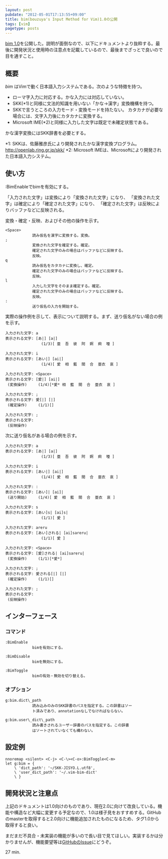 ```yaml
---
layout: post
pubdate: "2012-05-01T17:13:55+09:00"
title: bim(bouzuya's Input Method for Vim)1.0の公開
tags: [vim]
pagetype: posts
---
```

[bim 1.0](https://github.com/bouzuya/vim-bim/tree/1.0)を公開した。説明が面倒なので、以下にドキュメントより抜粋する。最後に開発状況と使用時の注意点を記載しているので、最後までざっとで良いので目を通すこと。

## 概要

*bim* はVimで動く日本語入力システムである。次のような特徴を持つ。

- ローマ字入力に対応する。かな入力には対応していない。
- SKK(\*1)と同様に文法的知識を用いない「かな→漢字」変換機構を持つ。
- SKKで言うところの入力モード・変換モードを持たない。
  カタカナが必要な場合には、文字入力後にカタカナに変換する。
- Microsoft IME(\*2)と同様に入力した文字は既定で未確定状態である。

かな漢字変換にはSKK辞書を必要とする。

\*1: SKKは、佐藤雅彦氏により開発されたかな漢字変換プログラム。
http://openlab.ring.gr.jp/skk/
\*2: Microsoft IMEは、Microsoftにより開発された日本語入力システム。

## 使い方

:BimEnableでbimを有効にする。

「入力された文字」は変換により「変換された文字」になり、
「変換された文字」は確定により「確定された文字」になり、
「確定された文字」は反映によりバッファなどに反映される。

変換・確定・反映、およびその他の操作を示す。

    <Space>
    			読み仮名を漢字に変換する。変換。
    ;
    			変換された文字を確定する。確定。
    			確定された文字のみの場合はバッファなどに反映する。
    			反映。
    q
    			読み仮名をカタカナに変換し、確定。
    			確定された文字のみの場合はバッファなどに反映する。
    			反映。
    l
    			入力した文字をそのまま確定する。確定。
    			確定された文字のみの場合はバッファなどに反映する。
    			反映。
    :
    			送り仮名の入力を開始する。

実際の操作例を示して、表示について説明する。まず、送り仮名がない場合の例を示す。

    入力された文字: a
    表示される文字: [あ|] [a|]
                    (1/3)[ 亜  吾  彼  阿  婀  痾  唖 ]
    
    入力された文字: i
    表示される文字: [あい|] [ai|]
                    (1/4)[ 愛  相  藍  間  合  亜衣  哀 ]
    
    入力された文字: <Space>
    表示される文字: [愛|] [ai|]
     (変換操作)     (1/4)[*愛* 相  藍  間  合  亜衣  哀 ]
    
    入力された文字: ;
    表示される文字: 愛[|] [|]
     (確定操作)     (1/1)[]
    
    入力された文字: ;
    表示される文字:
     (反映操作)

次に送り仮名がある場合の例を示す。

    入力された文字: a
    表示される文字: [あ|] [a|]
                    (1/3)[ 亜  吾  彼  阿  婀  痾  唖 ]
    
    入力された文字: i
    表示される文字: [あい|] [ai|]
                    (1/4)[ 愛  相  藍  間  合  亜衣  哀 ]
    
    入力された文字: :
    表示される文字: [あい]| [ai]|
     (送り開始)     (1/4)[ 愛  相  藍  間  合  亜衣  哀 ]
    
    入力された文字: s
    表示される文字: [あい]s| [ai]s|
                    (1/1)[ 愛 ]
    
    入力された文字: areru
    表示される文字: [あい]される| [ai]sareru|
                    (1/1)[ 愛 ]
    
    入力された文字: <Space>
    表示される文字: [愛]される| [ai]sareru|
     (変換操作)     (1/1)[*愛*]
    
    入力された文字: ;
    表示される文字: 愛される[|] [|]
     (確定操作)     (1/1)[]
    
    入力された文字: ;
    表示される文字:
     (反映操作)

## インターフェース

### コマンド

    :BimEnable
    			bimを有効にする。
    
    :BimDisable
    			bimを無効にする。
    
    :BimToggle
    			bimの有効・無効を切り替える。

### オプション

    g:bim.dict\_path
    			読み込みのみのSKK辞書のパスを指定する。この辞書はソー
    			ト済みであり、annotationなしでなければならない。
    
    g:bim.user\_dict\_path
    			読み書きされるユーザー辞書のパスを指定する。この辞書
    			はソートされていなくても構わない。

## 設定例

    nnoremap <silent> <C-j> <C-\><C-o>:BimToggle<C-m>
    let g:bim = {
        \ 'dict_path': '~/SKK-JISYO.L.utf8',
        \ 'user_dict_path': '~/.vim-bim-dict'
        \ }


## 開発状況と注意点

上記のドキュメントは1.0向けのものであり、現在2.0に向けて改良している。機能や構造など大幅に変更する予定なので、1.0は様子見をおすすめする。GitHubのmasterを取得すると2.0向けに機能追加されたものになるため、タグ1.0から取得すると良い。

まだまだ不具合・未実装の機能が多いので長い目で見てほしい。実装するかは分かりませんが、機能要望等は[GitHubのIssue](https://github.com/bouzuya/vim-bim/issues/)にどうぞ。

27 min.
